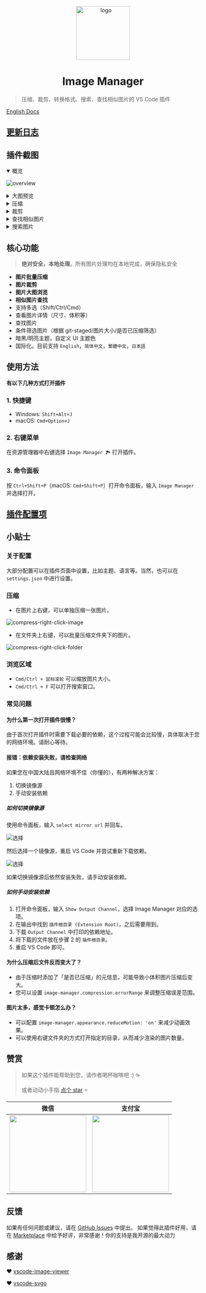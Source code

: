 <p align='center'>
  <a href='https://github.com/hemengke1997/vscode-image-manager' target="_blank" rel='noopener noreferrer'>
    <img width='140' src='./assets/logo.png' alt='logo' />
  </a>
</p>

<h1 align='center'>Image Manager</h1>

> 压缩、裁剪、转换格式、搜索、查找相似图片的 VS Code 插件

[English Docs](./README.md)

## [更新日志](./CHANGELOG.md)

## 插件截图

<details open>
  <summary>概览</summary>

![overview](./screenshots/overview.png)

</details>

<details>
  <summary>大图预览</summary>

![preview](./screenshots/preview.png)

</details>

<details>
  <summary>压缩</summary>

![compression](./screenshots/compression.png)

</details>

<details>
  <summary>裁剪</summary>

![crop](./screenshots/crop.png)

</details>

<details>
  <summary>查找相似图片</summary>

![find-similarity](./screenshots/find-similarity.png)

</details>

<details>
  <summary>搜索图片</summary>

![search](./screenshots/search.png)

</details>

## 核心功能

> **绝对安全，本地处理**。所有图片处理均在本地完成，确保隐私安全

- **图片批量压缩**
- **图片裁剪**
- **图片大图浏览**
- **相似图片查找**
- 支持多选（Shift/Ctrl/Cmd）
- 查看图片详情（尺寸、体积等）
- 查找图片
- 条件筛选图片（根据 git-staged/图片大小/是否已压缩筛选）
- 暗黑/明亮主题，自定义 UI 主题色
- 国际化。目前支持 `English`，`简体中文`，`繁體中文`，`日本語`

## 使用方法

**有以下几种方式打开插件**

### 1. 快捷键

- Windows: `Shift+Alt+J`
- macOS: `Cmd+Option+J`

### 2. 右键菜单

在资源管理器中右键选择 `Image Manager 🏞️` 打开插件。

### 3. 命令面板

按 `Ctrl+Shift+P`（macOS: `Cmd+Shift+P`）打开命令面板，输入 `Image Manager` 并选择打开。

## [插件配置项](./docs/vscode-configuration.md)

## 小贴士

### 关于配置

大部分配置可以在插件页面中设置，比如主题、语言等。当然，也可以在 `settings.json` 中进行设置。

### 压缩

- 在图片上右键，可以单独压缩一张图片。

![compress-right-click-image](./screenshots/compress-cn-1.png)

- 在文件夹上右键，可以批量压缩文件夹下的图片。

![compress-right-click-folder](./screenshots/compress-cn-2.png)

### 浏览区域

- `Cmd/Ctrl + 鼠标滚轮` 可以缩放图片大小。
- `Cmd/Ctrl + F` 可以打开搜索窗口。

### 常见问题

#### 为什么第一次打开插件很慢？

由于首次打开插件时需要下载必要的依赖，这个过程可能会比较慢，具体取决于您的网络环境。请耐心等待。

#### 报错：依赖安装失败，请检查网络

如果您在中国大陆且网络环境不佳（你懂的），有两种解决方案：

1. 切换镜像源
2. 手动安装依赖

##### 如何切换镜像源

使用命令面板，输入 `select mirror url` 并回车。

![选择](./screenshots/select-mirror-1.png)

然后选择一个镜像源，重启 VS Code 并尝试重新下载依赖。

![选择](./screenshots/select-mirror-2.png)

如果切换镜像源后依然安装失败，请手动安装依赖。

##### 如何手动安装依赖

1. 打开命令面板，输入 `Show Output Channel`，选择 Image Manager 对应的选项。
2. 在输出中找到 `插件根目录 (Extension Root)`，之后需要用到。
3. 下载 `Output Channel` 中打印的依赖地址。
4. 将下载的文件放在步骤 2 的 `插件根目录`。
5. 重启 VS Code 即可。

#### 为什么压缩后文件反而变大了？

- 由于压缩时添加了「是否已压缩」的元信息，可能导致小体积图片压缩后变大。
- 您可以设置 `image-manager.compression.errorRange` 来调整压缩误差范围。

#### 图片太多，感觉卡顿怎么办？

- 可以配置 `image-manager.appearance.reduceMotion: 'on'` 来减少动画效果。
- 可以使用右键文件夹的方式打开指定的目录，从而减少渲染的图片数量。

## 赞赏

> 如果这个插件能帮助到您，请作者喝杯咖啡吧 :) ☕️
>
> 或者动动小手指 [点个 star](https://github.com/hemengke1997/vscode-image-manager) ⭐️

| 微信                                                   | 支付宝                                              |
| ------------------------------------------------------ | --------------------------------------------------- |
| <img src="./screenshots/wechatpay.jpeg" width="200" /> | <img src="./screenshots/alipay.jpeg" width="200" /> |

## 反馈

如果有任何问题或建议，请在 [GitHub Issues](https://github.com/hemengke1997/vscode-image-manager/issues) 中提出。
如果觉得此插件好用，请在 [Marketplace](https://marketplace.visualstudio.com/items?itemName=minko.image-manager) 中给予好评，非常感谢！你的支持是我开源的最大动力

## 感谢

❤️ [vscode-image-viewer](https://github.com/ZhangJian1713/vscode-image-viewer)

❤️ [vscode-svgo](https://github.com/1000ch/vscode-svgo)
